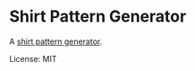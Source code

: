 # Shirt Pattern Generator

A [shirt pattern generator](https://arthursw.github.io/ShirtPatternGenerator/).

License: MIT